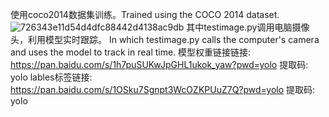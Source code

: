 使用coco2014数据集训练。Trained using the COCO 2014 dataset.
![726343e11d54d4dfc88442d4138ac9db](https://github.com/ikrsvdf/Yolov3-pytorch/assets/130467093/de8706fd-e240-4189-a477-6a27ba9bcda6)
其中testimage.py调用电脑摄像头，利用模型实时跟踪。
In which testimage.py calls the computer's camera and uses the model to track in real time.
模型权重链接链接: https://pan.baidu.com/s/1h7puSUKwJpGHL1ukok_yaw?pwd=yolo 提取码: yolo
lables标签链接: https://pan.baidu.com/s/1OSku7Sgnpt3WcOZKPUuZ7Q?pwd=yolo 提取码: yolo
